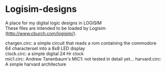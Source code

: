 # Logisim-designs
A place for my digital logic designs in LOGISIM  
These files are intended to be loaded by Logisim (http://www.cburch.com/logisim/).

chargen.circ: a simple circuit that reads a rom containing the commodore 64 characterset into a 8x8 LED display  
clock.circ: a simple digital 24 Hr clock  
mic1.circ: Andrew Tanenbaum's MIC1: not tested in detail yet...
harvard.circ: A simple harvard architecture
